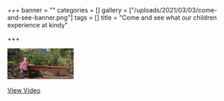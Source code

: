 +++
banner = ""
categories = []
gallery = ["/uploads/2021/03/03/come-and-see-banner.png"]
tags = []
title = "Come and see what our children experience at kindy"

+++

<a href="https://drive.google.com/file/d/1FRfX1hKV83QS-stYSxzGKnDHAvzIu6Tn/view?usp=sharing">
<img alt="View Video" src="/uploads/2021/03/03/come-and-see-banner.png"  width=150" height="70"></a>

<a href="https://drive.google.com/file/d/1FRfX1hKV83QS-stYSxzGKnDHAvzIu6Tn/view?usp=sharing"> View Video </a>